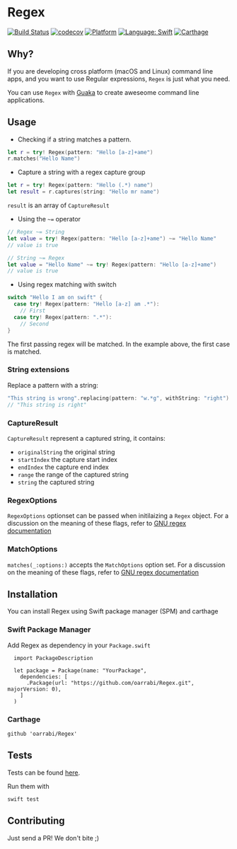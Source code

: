 # Regex

[![Build Status](https://travis-ci.org/oarrabi/Regex.svg?branch=master)](https://travis-ci.org/oarrabi/Regex)
[![codecov](https://codecov.io/gh/oarrabi/Regex/branch/master/graph/badge.svg)](https://codecov.io/gh/oarrabi/Regex)
[![Platform](https://img.shields.io/badge/platform-osx-lightgrey.svg)](https://travis-ci.org/oarrabi/Regex)
[![Language: Swift](https://img.shields.io/badge/language-swift-orange.svg)](https://travis-ci.org/oarrabi/Regex)
[![Carthage](https://img.shields.io/badge/Carthage-compatible-4BC51D.svg?style=flat)](https://github.com/Carthage/Carthage)


## Why?

If you are developing cross platform (macOS and Linux) command line apps, and you want to use Regular expressions, `Regex` is just what you need.

You can use `Regex` with [Guaka](https://github.com/oarrabi/Process) to create aweseome command line applications.

## Usage

- Checking if a string matches a pattern.

```swift
let r = try! Regex(pattern: "Hello [a-z]+ame")
r.matches("Hello Name")
```

- Capture a string with a regex capture group

```swift
let r = try! Regex(pattern: "Hello (.*) name")
let result = r.captures(string: "Hello mr name")
```

`result` is an array of `CaptureResult`

- Using the `~=` operator

```swift
// Regex ~= String
let value = try! Regex(pattern: "Hello [a-z]+ame") ~= "Hello Name"
// value is true

// String ~= Regex
let value = "Hello Name" ~= try! Regex(pattern: "Hello [a-z]+ame")
// value is true
```

- Using regex matching with switch

```swift
switch "Hello I am on swift" {
  case try! Regex(pattern: "Hello [a-z] am .*"):
    // First
  case try! Regex(pattern: ".*"):
    // Second
}
```

The first passing regex will be matched. In the example above, the first case is matched.

### String extensions

Replace a pattern with a string:

```swift
"This string is wrong".replacing(pattern: "w.*g", withString: "right")
// "This string is right"
```

### CaptureResult

`CaptureResult` represent a captured string, it contains:

- `originalString` the original string
- `startIndex` the capture start index
- `endIndex` the capture end index 
- `range` the range of the captured string
- `string` the captured string 

### RegexOptions

`RegexOptions` optionset can be passed when initilaizing a `Regex` object.
For a discussion on the meaning of these flags, refer to [GNU regex documentation](http://www.gnu.org/software/libc/manual/html_node/POSIX-Regexp-Compilation.html#POSIX-Regexp-Compilation)

### MatchOptions
`matches(_:options:)` accepts the `MatchOptions` option set.
For a discussion on the meaning of these flags, refer to [GNU regex documentation](http://www.gnu.org/software/libc/manual/html_node/Matching-POSIX-Regexps.html#Matching-POSIX-Regexps)

## Installation
You can install Regex using Swift package manager (SPM) and carthage

### Swift Package Manager
Add Regex as dependency in your `Package.swift`

```
  import PackageDescription

  let package = Package(name: "YourPackage",
    dependencies: [
      .Package(url: "https://github.com/oarrabi/Regex.git", majorVersion: 0),
    ]
  )
```

### Carthage
    github 'oarrabi/Regex'

## Tests
Tests can be found [here](https://github.com/oarrabi/Regex/tree/master/Tests).

Run them with
```
swift test
```

## Contributing

Just send a PR! We don't bite ;)
